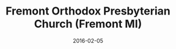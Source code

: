 ---
date: &id001 2016-02-05
end_date: null
location:
  address: 203 East Main Street
  city: Fremont
  state: MI
minister:
- end: 2011-01-01
  name: Norman De Jong
  start: 2009-01-01
  type: Organizing Pastor
- end: 2016-02-05
  name: W. Vernon Picknally, Jr.
  start: 2011-01-01
  type: Organizing Pastor
- end: null
  name: W. Vernon Picknally, Jr.
  start: 2016-02-05
  type: Pastor
ministers:
- Norman De Jong
- W. Vernon Picknally, Jr.
- W. Vernon Picknally, Jr.
name: Fremont Orthodox Presbyterian Church
names:
- end: 2016-02-05
  name: Fremont Orthodox Presbyterian mission work
  start: 2009-01-31
- end: null
  name: Fremont Orthodox Presbyterian Church
  start: 2016-02-05
origination_date: *id001
raw_data: "MI Fremont\n\nFremont Orthodox Presbyterian mission work  (January 31,\
  \ 2009\u2013February 5, 2106)\nFremont Orthodox Presbyterian Church (February 5,\
  \ 2016\u2013 )\n203 East Main Street\nOrg. Pastors: Norman De Jong, 2009\u201311\n\
  W. Vernon Picknally, Jr., 2011\u201316\nPastor: W. Vernon Picknally, Jr., 2016\u2013"
received_from: null
states:
- MI
status:
  active: true
  end_date: null
  reason: null
  received_from: null
  withdrawal_to: null
title: Fremont Orthodox Presbyterian Church (Fremont MI)
year_established:
- 2016

---